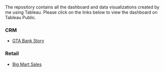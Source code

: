 The repository contains all the dashboard and data visualizations created by me using Tableau.
Please click on the links below to view the dashboard on Tableau Public.

### CRM  
- [GTA Bank Story](https://public.tableau.com/profile/krithika.shankar#!/vizhome/GTABankCRM/GTABankStory)

### Retail
- [Big Mart Sales](https://public.tableau.com/profile/krithika.shankar#!/vizhome/BigMartProductSales/BigMartStore)

